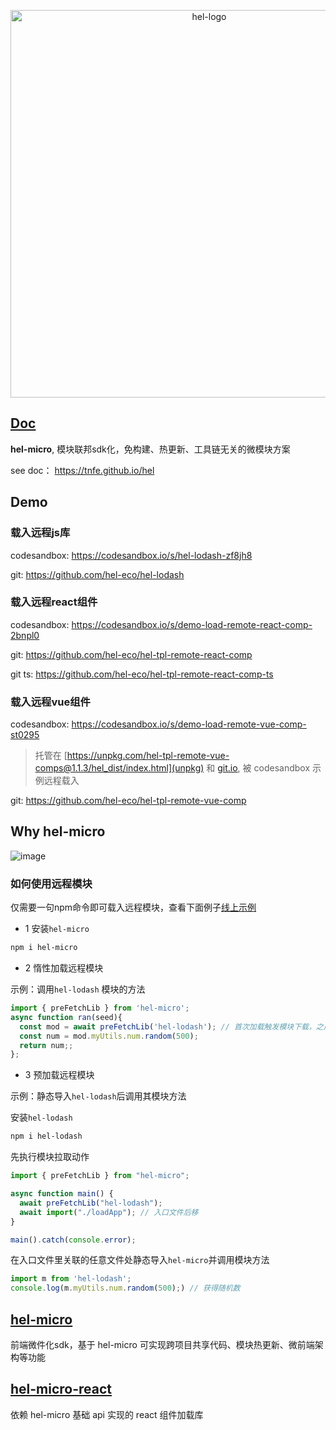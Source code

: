 <p align="center">
<img width="620px" alt="hel-logo"  src="https://user-images.githubusercontent.com/7334950/186912479-463a6788-41fd-474d-83ed-08314909d70d.png" />
</p>



## [Doc](https://tnfe.github.io/hel)
**hel-micro**, 模块联邦sdk化，免构建、热更新、工具链无关的微模块方案

see doc： https://tnfe.github.io/hel

## Demo

### 载入远程js库

codesandbox: https://codesandbox.io/s/hel-lodash-zf8jh8

git: https://github.com/hel-eco/hel-lodash

### 载入远程react组件

codesandbox: https://codesandbox.io/s/demo-load-remote-react-comp-2bnpl0

git: https://github.com/hel-eco/hel-tpl-remote-react-comp

git ts: https://github.com/hel-eco/hel-tpl-remote-react-comp-ts


### 载入远程vue组件

codesandbox: https://codesandbox.io/s/demo-load-remote-vue-comp-st0295
> 托管在 [https://unpkg.com/hel-tpl-remote-vue-comps@1.1.3/hel_dist/index.html](unpkg) 和 [git.io](https://hel-eco.github.io/hel-tpl-remote-vue-comp/index.html), 被 codesandbox 示例远程载入

git: https://github.com/hel-eco/hel-tpl-remote-vue-comp

## Why hel-micro
![image](https://tnfe.gtimg.com/image/v3qm5w72nl_1659770977424.png)

### 如何使用远程模块
仅需要一句npm命令即可载入远程模块，查看下面例子[线上示例](https://codesandbox.io/s/hel-lodash-zf8jh8?file=/src/App.js)

- 1 安装`hel-micro`

```bash
npm i hel-micro
```

- 2 惰性加载远程模块

示例：调用`hel-lodash` 模块的方法

```ts
import { preFetchLib } from 'hel-micro';
async function ran(seed){
  const mod = await preFetchLib('hel-lodash'); // 首次加载触发模块下载，之后会从hel-micro缓存获取
  const num = mod.myUtils.num.random(500);
  return num;;
};
```

- 3 预加载远程模块

示例：静态导入`hel-lodash`后调用其模块方法

安装`hel-lodash`
```bash
npm i hel-lodash
```

先执行模块拉取动作
```ts
import { preFetchLib } from "hel-micro";

async function main() {
  await preFetchLib("hel-lodash");
  await import("./loadApp"); // 入口文件后移
}

main().catch(console.error);
```

在入口文件里关联的任意文件处静态导入`hel-micro`并调用模块方法
```ts
import m from 'hel-lodash';
console.log(m.myUtils.num.random(500);) // 获得随机数
```


## [hel-micro](packages/hel-micro)
前端微件化sdk，基于 hel-micro 可实现跨项目共享代码、模块热更新、微前端架构等功能

## [hel-micro-react](packages/hel-micro-react)
依赖 hel-micro 基础 api 实现的 react 组件加载库
